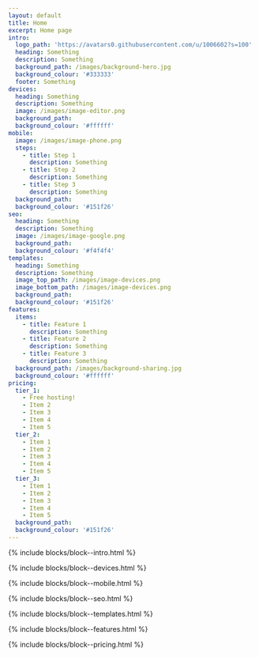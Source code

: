 ```yaml
---
layout: default
title: Home
excerpt: Home page
intro:
  logo_path: 'https://avatars0.githubusercontent.com/u/1006602?s=100'
  heading: Something
  description: Something
  background_path: /images/background-hero.jpg
  background_colour: '#333333'
  footer: Something
devices:
  heading: Something
  description: Something
  image: /images/image-editor.png
  background_path:
  background_colour: '#ffffff'
mobile:
  image: /images/image-phone.png
  steps:
    - title: Step 1
      description: Something
    - title: Step 2
      description: Something
    - title: Step 3
      description: Something
  background_path:
  background_colour: '#151f26'
seo:
  heading: Something
  description: Something
  image: /images/image-google.png
  background_path:
  background_colour: '#f4f4f4'
templates:
  heading: Something
  description: Something
  image_top_path: /images/image-devices.png
  image_bottom_path: /images/image-devices.png
  background_path:
  background_colour: '#151f26'
features:
  items:
    - title: Feature 1
      description: Something
    - title: Feature 2
      description: Something
    - title: Feature 3
      description: Something
  background_path: /images/background-sharing.jpg
  background_colour: '#ffffff'
pricing:
  tier_1:
    - Free hosting!
    - Item 2
    - Item 3
    - Item 4
    - Item 5
  tier_2:
    - Item 1
    - Item 2
    - Item 3
    - Item 4
    - Item 5
  tier_3:
    - Item 1
    - Item 2
    - Item 3
    - Item 4
    - Item 5
  background_path:
  background_colour: '#151f26'
---
```


{% include blocks/block--intro.html %}

{% include blocks/block--devices.html %}

{% include blocks/block--mobile.html %}

{% include blocks/block--seo.html %}

{% include blocks/block--templates.html %}

{% include blocks/block--features.html %}

{% include blocks/block--pricing.html %}
